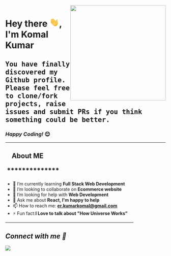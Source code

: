 
<img src ="https://cdn.dribbble.com/users/1292677/screenshots/6139167/media/5387dc7e035b3efe9d94516044de66a4.gif"  align="right" width="300" height="300" />
<h1 align="left" >Hey there <img src="https://raw.githubusercontent.com/ABSphreak/ABSphreak/master/gifs/Hi.gif" width="30px">, I'm Komal Kumar </h1>

<h2><samp><strong>You have finally discovered my Github profile. Please feel free to clone/fork projects, raise issues and submit PRs if you think something could be better.</strong></samp></h2> 
<h3><i>Happy Coding!</i> 😊</h3>
<hr>

<h2>&nbsp; &nbsp; About ME
<p>&nbsp;**************</p></h2>


- 🌱 I’m currently learning **Full Stack Web Development**
- 👯 I’m looking to collaborate on **Ecommerce website**
- 🤔 I’m looking for help with **Web Development**
- 💬 Ask me about **React, I'm happy to help**
- 📫 How to reach me: **er.kumarkomal@gmail.com**
- ⚡ Fun fact:**I Love to talk about "How Universe Works"**
<hr width="80%"}>
<h2><i>Connect with me<i> 🔗</h2>
<img src="https://media.giphy.com/media/iY8CRBdQXODJSCERIr/giphy.gif" width="30px">
